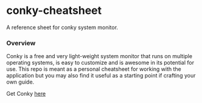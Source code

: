 # conky-cheatsheet
A reference sheet for conky system monitor.

### Overview
Conky is a free and very light-weight system monitor that runs on multiple operating systems, is easy to customize and is awesome in its potential for use. 
This repo is meant as a personal cheatsheet for working with the application but you may also find it useful as a starting point if crafting your own guide.

Get Conky [here](https://github.com/brndnmtthws/conky)
